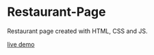 # Restaurant-Page

Restaurant page created with HTML, CSS and JS.

[live demo](https://dimtheo6.github.io/Restaurant-Page/)
